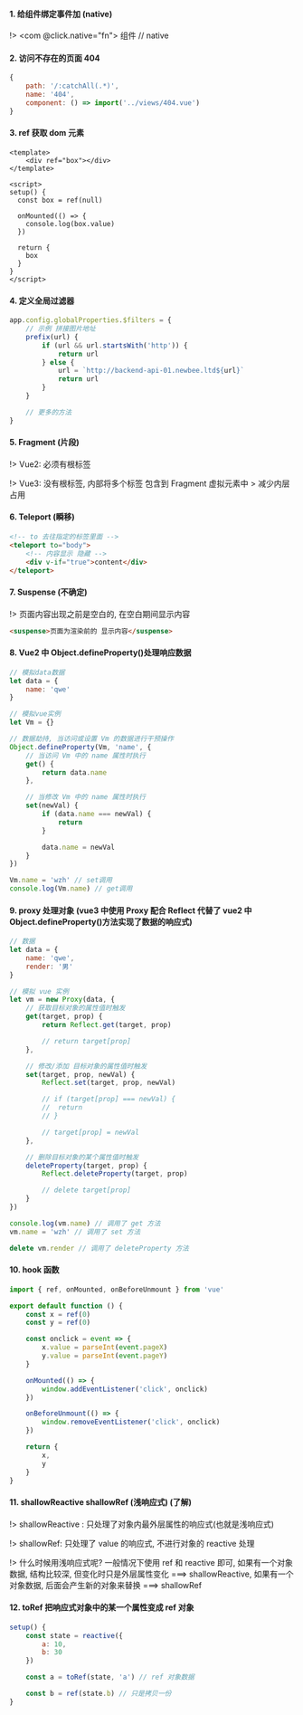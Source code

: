 #### 1. 给组件绑定事件加 (native)

!> <com @click.native="fn"> 组件 </com> // native

#### 2. 访问不存在的页面 404

```javascript
{
	path: '/:catchAll(.*)',
	name: '404',
	component: () => import('../views/404.vue')
}
```

#### 3. ref 获取 dom 元素

```vue
<template>
    <div ref="box"></div>
</template>

<script>
setup() {
  const box = ref(null)

  onMounted(() => {
    console.log(box.value)
  })

  return {
    box
  }
}
</script>
```

#### 4. 定义全局过滤器

```javascript
app.config.globalProperties.$filters = {
    // 示例 拼接图片地址
    prefix(url) {
        if (url && url.startsWith('http')) {
            return url
        } else {
            url = `http://backend-api-01.newbee.ltd${url}`
            return url
        }
    }

    // 更多的方法
}
```

#### 5. Fragment (片段)

!> Vue2: 必须有根标签

!> Vue3: 没有根标签, 内部将多个标签 包含到 Fragment 虚拟元素中 > 减少内层占用

#### 6. Teleport (瞬移)

```html
<!-- to 去往指定的标签里面 -->
<teleport to="body">
    <!-- 内容显示 隐藏 -->
    <div v-if="true">content</div>
</teleport>
```

#### 7. Suspense (不确定)

!> 页面内容出现之前是空白的, 在空白期间显示内容

```html
<suspense>页面为渲染前的 显示内容</suspense>
```

#### 8. Vue2 中 Object.defineProperty()处理响应数据

```javascript
// 模拟data数据
let data = {
    name: 'qwe'
}

// 模拟vue实例
let Vm = {}

// 数据劫持, 当访问或设置 Vm 的数据进行干预操作
Object.defineProperty(Vm, 'name', {
    // 当访问 Vm 中的 name 属性时执行
    get() {
        return data.name
    },

    // 当修改 Vm 中的 name 属性时执行
    set(newVal) {
        if (data.name === newVal) {
            return
        }

        data.name = newVal
    }
})

Vm.name = 'wzh' // set调用
console.log(Vm.name) // get调用
```

#### 9. proxy 处理对象 (vue3 中使用 Proxy 配合 Reflect 代替了 vue2 中 Object.defineProperty()方法实现了数据的响应式)

```javascript
// 数据
let data = {
    name: 'qwe',
    render: '男'
}

// 模拟 vue 实例
let vm = new Proxy(data, {
    // 获取目标对象的属性值时触发
    get(target, prop) {
        return Reflect.get(target, prop)

        // return target[prop]
    },

    // 修改/添加 目标对象的属性值时触发
    set(target, prop, newVal) {
        Reflect.set(target, prop, newVal)

        // if (target[prop] === newVal) {
        // 	return
        // }

        // target[prop] = newVal
    },

    // 删除目标对象的某个属性值时触发
    deleteProperty(target, prop) {
        Reflect.deleteProperty(target, prop)

        // delete target[prop]
    }
})

console.log(vm.name) // 调用了 get 方法
vm.name = 'wzh' // 调用了 set 方法

delete vm.render // 调用了 deleteProperty 方法
```

#### 10. hook 函数

```javascript
import { ref, onMounted, onBeforeUnmount } from 'vue'

export default function () {
    const x = ref(0)
    const y = ref(0)

    const onclick = event => {
        x.value = parseInt(event.pageX)
        y.value = parseInt(event.pageY)
    }

    onMounted(() => {
        window.addEventListener('click', onclick)
    })

    onBeforeUnmount(() => {
        window.removeEventListener('click', onclick)
    })

    return {
        x,
        y
    }
}
```

#### 11. shallowReactive shallowRef (浅响应式) (了解)

!> shallowReactive : 只处理了对象内最外层属性的响应式(也就是浅响应式)

!> shallowRef: 只处理了 value 的响应式, 不进行对象的 reactive 处理

!> 什么时候用浅响应式呢?
一般情况下使用 ref 和 reactive 即可,
如果有一个对象数据, 结构比较深, 但变化时只是外层属性变化 ===> shallowReactive,
如果有一个对象数据, 后面会产生新的对象来替换 ===> shallowRef

#### 12. toRef 把响应式对象中的某一个属性变成 ref 对象

```javascript
setup() {
    const state = reactive({
        a: 10,
        b: 30
    })

    const a = toRef(state, 'a') // ref 对象数据

    const b = ref(state.b) // 只是拷贝一份
}

```
